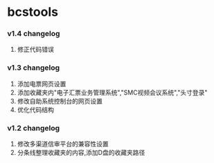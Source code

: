 ﻿# bcstools
### v1.4 changelog
1. 修正代码错误

### v1.3 changelog
1. 添加电票网页设置
2. 添加收藏夹内"电子汇票业务管理系统","SMC视频会议系统","头寸登录"
3. 修改自助系统控制台的网页设置
4. 优化代码结构

### v1.2 changelog
1. 修改多渠道信审平台的兼容性设置
2. 分条线整理收藏夹的内容,添加D盘的收藏夹路径
